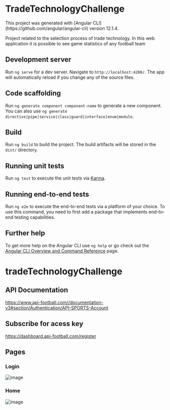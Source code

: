 # TradeTechnologyChallenge

<p>This project was generated with [Angular CLI](https://github.com/angular/angular-cli) version 12.1.4.</p>
<p>Project related to the selection process of trade technology. In this web application it is possible to see game statistics of any football team</p>

## Development server

Run `ng serve` for a dev server. Navigate to `http://localhost:4200/`. The app will automatically reload if you change any of the source files.

## Code scaffolding

Run `ng generate component component-name` to generate a new component. You can also use `ng generate directive|pipe|service|class|guard|interface|enum|module`.

## Build

Run `ng build` to build the project. The build artifacts will be stored in the `dist/` directory.

## Running unit tests

Run `ng test` to execute the unit tests via [Karma](https://karma-runner.github.io).

## Running end-to-end tests

Run `ng e2e` to execute the end-to-end tests via a platform of your choice. To use this command, you need to first add a package that implements end-to-end testing capabilities.

## Further help

To get more help on the Angular CLI use `ng help` or go check out the [Angular CLI Overview and Command Reference](https://angular.io/cli) page.
# tradeTechnologyChallenge

## API Documentation

https://www.api-football.com//documentation-v3#section/Authentication/API-SPORTS-Account

## Subscribe for acess key

https://dashboard.api-football.com/register

## Pages
### Login
![image](https://github.com/emillysant/tradeTechnologyChallenge/assets/70452464/97075462-223a-437f-a167-82e4b081141b)
### Home
![image](https://github.com/emillysant/tradeTechnologyChallenge/assets/70452464/f963c449-4bf2-43da-ac39-0899453b61e1)

